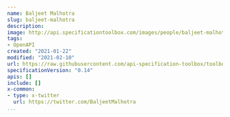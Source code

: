 ```yaml
---
name: Baljeet Malhotra
slug: baljeet-malhotra
description:
image: http://api.specificationtoolbox.com/images/people/baljeet-malhotra.jpg
tags:
- OpenAPI
created: "2021-01-22"
modified: "2021-02-10"
url: https://raw.githubusercontent.com/api-specification-toolbox/toolbox/main/_people/baljeet-malhotra.md
specificationVersion: "0.14"
apis: []
include: []
x-common:
- type: x-twitter
  url: https://twitter.com/BaljeetMalhotra      
...
```

